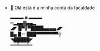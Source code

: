 - 👋 Olá está é a minha conta da faculdade

   ▬▬▬.◙.▬▬▬<br>
  ═▂▄▄▓▄▄▂<br>
◢◤ █▀🐒▀████▄▄▄▄◢◤<br>
█▄ █ー ███▀▀▀▀▀▀▀╬<br>
◥█████◤<br>
══╩══╩═<br>
<br>
<!---
Alencarfatec/Alencarfatec is a ✨ special ✨ repository because its `README.md` (this file) appears on your GitHub profile.
You can click the Preview link to take a look at your changes.
--->
